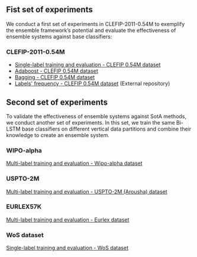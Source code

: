 ## Fist set of experiments
We conduct a first set of experiments in CLEFIP-2011-0.54M to exemplify the ensemble framework’s potential and evaluate the effectiveness of ensemble systems against base classifiers:

### CLEFIP-2011-0.54M

- [Single-label training and evaluation - CLEFIP 0.54M dataset](https://github.com/ekamater/Ensemble-Framework-for-Text-Classification/blob/main/experiments/Single-label%20training%20and%20evaluation%20-%20CLEFIP%200.54M%20dataset%20-%20public.ipynb)
- [Adaboost - CLEFIP 0.54M dataset](https://github.com/ekamater/Ensemble-Framework-for-Text-Classification/blob/main/experiments/Adaboost%20-%20CLEFIP%200.54M%20dataset%20-%20public.ipynb)
- [Bagging - CLEFIP 0.54M dataset](https://github.com/ekamater/Ensemble-Framework-for-Text-Classification/blob/main/experiments/Bagging%20-%20CLEFIP%200.54M%20dataset%20-%20public.ipynb)
- [Labels' frequency - CLEFIP 0.54M dataset](https://github.com/ekamater/Ensemble_classification_imbalanced_patent) (External repository)

## Second set of experiments
To validate the effectiveness of ensemble systems against SotA methods, we conduct another set of experiments. In this set, we train the same Bi-LSTM base classifiers on different vertical data partitions and combine their knowledge to create an ensemble system. 

### WIPO-alpha
[Multi-label training and evaluation - Wipo-alpha dataset](https://github.com/ekamater/Ensemble-Framework-for-Text-Classification/blob/main/experiments/Multi-label%20training%20and%20evaluation%20-%20Wipo-alpha%20dataset%20-%20public.ipynb)

### USPTO-2M
[Multi-label training and evaluation - USPTO-2M (Arousha) dataset](https://github.com/ekamater/Ensemble-Framework-for-Text-Classification/blob/main/experiments/Multi-label%20training%20and%20evaluation%20-%20USPTO-2M%20(Arousha)%20dataset%20-%20public.ipynb)

### EURLEX57K
[Multi-label training and evaluation - Eurlex dataset](https://github.com/ekamater/Ensemble-Framework-for-Text-Classification/blob/d2ffe1c34a1a3bd6b434486a6cf4240a861e35a8/experiments/Multi-label%20training%20and%20evaluation%20-%20Eurlex%20dataset%20-%20public.ipynb)

### WoS dataset
[Single-label training and evaluation - WoS dataset](https://github.com/ekamater/Ensemble-Framework-for-Text-Classification/blob/main/experiments/Single-label%20training%20and%20evaluation%20-%20WoS%20dataset%20-%20public.ipynb) 
